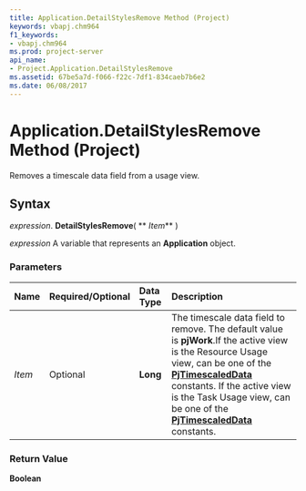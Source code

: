 ```yaml
---
title: Application.DetailStylesRemove Method (Project)
keywords: vbapj.chm964
f1_keywords:
- vbapj.chm964
ms.prod: project-server
api_name:
- Project.Application.DetailStylesRemove
ms.assetid: 67be5a7d-f066-f22c-7df1-834caeb7b6e2
ms.date: 06/08/2017
---
```



# Application.DetailStylesRemove Method (Project)

Removes a timescale data field from a usage view.


## Syntax

 _expression_. **DetailStylesRemove**( ** _Item_** )

 _expression_ A variable that represents an **Application** object.


### Parameters



|**Name**|**Required/Optional**|**Data Type**|**Description**|
|:-----|:-----|:-----|:-----|
| _Item_|Optional|**Long**|The timescale data field to remove. The default value is **pjWork**.If the active view is the Resource Usage view, can be one of the **[PjTimescaledData](pjtimescaleddata-enumeration-project.md)** constants. If the active view is the Task Usage view, can be one of the **[PjTimescaledData](pjtimescaleddata-enumeration-project.md)** constants.|

### Return Value

 **Boolean**


